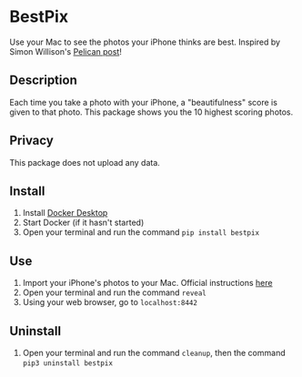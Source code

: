 # BestPix

Use your Mac to see the photos your iPhone thinks are best. Inspired by Simon Willison's [Pelican post](https://simonwillison.net/2020/May/21/dogsheep-photos/)!

## Description 

Each time you take a photo with your iPhone, a "beautifulness" score is given to that photo. This package shows you the 10 highest scoring photos.

## Privacy

This package does not upload any data. 


## Install 
1. Install [Docker Desktop](https://www.docker.com/products/docker-desktop)
2. Start Docker (if it hasn't started)
3. Open your terminal and run the command `pip install bestpix`

## Use
1. Import your iPhone's photos to your Mac. Official instructions [here](https://support.apple.com/en-us/HT201302#importmac)
2. Open your terminal and run the command `reveal`
3. Using your web browser, go to `localhost:8442`

## Uninstall 
1. Open your terminal and run the command `cleanup`, then the command `pip3 uninstall bestpix`